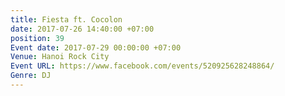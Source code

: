 ```yaml
---
title: Fiesta ft. Cocolon
date: 2017-07-26 14:40:00 +07:00
position: 39
Event date: 2017-07-29 00:00:00 +07:00
Venue: Hanoi Rock City
Event URL: https://www.facebook.com/events/520925628248864/
Genre: DJ
---
```


